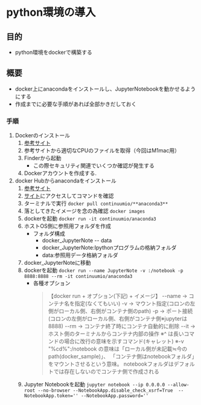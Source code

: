 # python環境の導入

## 目的

- python環境をdockerで構築する

## 概要

- docker上にanacondaをインストールし、JupyterNotebookを動かせるようにする
- 作成までに必要な手順があれば全部かきだしておく

### 手順

1. Dockerのインストール
   1. [参考サイト](https://sukkiri.jp/technologies/virtualizers/docker/docker-mac_install.html)
   2. 参考サイトから適切なCPUのファイルを取得（今回はM1mac用）
   3. Finderから起動
       - この際セキュリティ関連でいくつか確認が発生する
   4. Dockerアカウントを作成する.
2. docker Hubからanacondaをインストール
   1. [参考サイト](https://qiita.com/ku_a_i/items/8c7d91f6e13a5091f51c)
   2. [サイト](https://hub.docker.com/r/continuumio/anaconda3)にアクセスしてコマンドを確認
   3. ターミナルで実行
      `docker pull continuumio/**anaconda3**`
   4. 落としてきたイメージを念の為確認
      `docker images`
   5. dockerを起動
      `docker run -it continuumio/anaconda3`
   6. ホストOS側に参照用フォルダを作成
      - フォルダ構成
        - docker_JupyterNote -- data
        - docker_JupyterNote:Ipythonプログラムの格納フォルダ
        - data:参照用データ格納フォルダ
   7. docker_JupyterNoteに移動
   8. dockerを起動
      `docker run --name JupyterNote -v :/notebook -p 8888:8888 --rm -it continuumio/anaconda3`
      - 各種オプション
          >  【docker run + オプション(下記) + イメージ】
          >  --name → コンテナ名を指定(なくてもいい)
          >  -v → マウント指定(コロンの左側がローカル側、右側がコンテナ側のpath)
          >  -p → ポート接続(コロンの左側がローカル側、右側がコンテナ側※jupyterは8888)
          >  --rm → コンテナ終了時にコンテナ自動的に削除
          >  --it → ホスト側のターミナルからコンテナ内部の操作
          >  ※^ は長いコマンドの場合に改行の意味を示すコマンド(キャレット)
          >  ※-v "%cd%":/notebook の意味は「ローカル側が未記載≒今のpath(docker_sample)」、
          >  「コンテナ側はnotebookフォルダ」をマウントさせるという意味。
          >  notebookフォルダはデフォルトでは存在しないのでコンテナ側で作成される
   9. Jupyter Notebookを起動
        `jupyter notebook --ip 0.0.0.0 --allow-root --no-browser --NotebookApp.disable_check_xsrf=True  --NotebookApp.token='' --NotebookApp.password=''`
